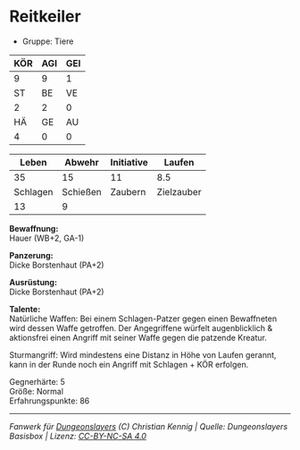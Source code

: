 # Reitkeiler  
- Gruppe: Tiere  

| KÖR | AGI | GEI |  
| --- | --- | --- |  
| 9   | 9   | 1   |
| ST  | BE  | VE  |  
| 2   | 2   | 0   |
| HÄ  | GE  | AU  |  
| 4   | 0   | 0   |


| Leben    | Abwehr   | Initiative | Laufen     |
| -------- | -------- | ---------- | ---------- |
| 35       | 15       | 11         | 8.5        |
| Schlagen | Schießen | Zaubern    | Zielzauber |
| 13       | 9        |            |            |

**Bewaffnung:**  
Hauer (WB+2, GA-1)

**Panzerung:**  
Dicke Borstenhaut (PA+2)

**Ausrüstung:**  
Dicke Borstenhaut (PA+2)

**Talente:**  
Natürliche Waffen: Bei einem Schlagen-Patzer gegen einen Bewaffneten wird dessen Waffe getroffen. Der Angegriffene würfelt augenblicklich & aktionsfrei einen Angriff mit seiner Waffe gegen die patzende Kreatur. 

Sturmangriff: Wird mindestens eine Distanz in Höhe von Laufen gerannt, kann in der Runde noch ein Angriff mit Schlagen + KÖR erfolgen. 


Gegnerhärte: 5  
Größe: Normal  
Erfahrungspunkte: 86  



___
*Fanwerk für [Dungeonslayers](https://www.dungeonslayers.net/) (C) Christian Kennig | Quelle: Dungeonslayers Basisbox | Lizenz: [CC-BY-NC-SA 4.0](https://creativecommons.org/licenses/by-nc-sa/4.0/deed.de)*
